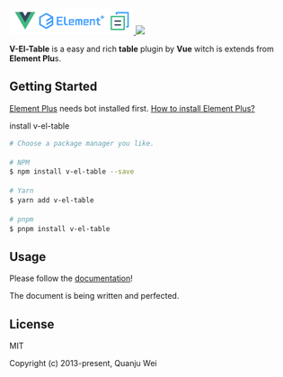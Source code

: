 
<a href="https://v-el-table.anbine.com/">
    <img src="./public/zip.png" height="48px" width="auto" alt="" />
</a>

<a href="https://www.npmjs.com/package/v-el-table">
    <img src="https://img.shields.io/badge/npm-0.1.0--alpha.9-brightgreen">
</a>


**V-El-Table** is a easy and rich **table** plugin by **Vue** witch is extends from **Element Plu**s.

## Getting Started

[Element Plus](https://element-plus.org) needs bot installed first. [How to install Element Plus?](https://element-plus.org/en-US/guide/installation.html)

install v-el-table

```sh
# Choose a package manager you like.

# NPM
$ npm install v-el-table --save

# Yarn
$ yarn add v-el-table

# pnpm
$ pnpm install v-el-table
```

## Usage

Please follow the [documentation](https://v-el-table.anbine.com/)!

The document is being written and perfected.

## License

MIT

Copyright (c) 2013-present, Quanju Wei
